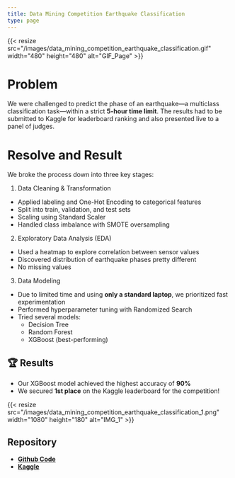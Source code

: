 ```yaml
---
title: Data Mining Competition Earthquake Classification
type: page
---
```


{{< resize src="/images/data_mining_competition_earthquake_classification.gif" width="480" height="480" alt="GIF_Page" >}}

# Problem

We were challenged to predict the phase of an earthquake—a multiclass classification task—within a strict **5-hour time limit**. The results had to be submitted to Kaggle for leaderboard ranking and also presented live to a panel of judges.

# Resolve and Result

We broke the process down into three key stages:

1. Data Cleaning & Transformation
- Applied labeling and One-Hot Encoding to categorical features
- Split into train, validation, and test sets
- Scaling using Standard Scaler
- Handled class imbalance with SMOTE oversampling

2. Exploratory Data Analysis (EDA)
- Used a heatmap to explore correlation between sensor values
- Discovered distribution of earthquake phases pretty different
- No missing values

3. Data Modeling
- Due to limited time and using **only a standard laptop**, we prioritized fast experimentation
- Performed hyperparameter tuning with Randomized Search
- Tried several models:
  - Decision Tree 
  - Random Forest 
  - XGBoost (best-performing)

## 🏆 Results
- Our XGBoost model achieved the highest accuracy of **90%**
- We secured **1st place** on the Kaggle leaderboard for the competition!

{{< resize src="/images/data_mining_competition_earthquake_classification_1.png" width="1080" height="180" alt="IMG_1" >}}

## Repository
- [**Github Code**](https://github.com/azharizz/STEADataset_DataMining)
- [**Kaggle**](https://www.kaggle.com/competitions/finaldatamininganforcom20/leaderboard)

